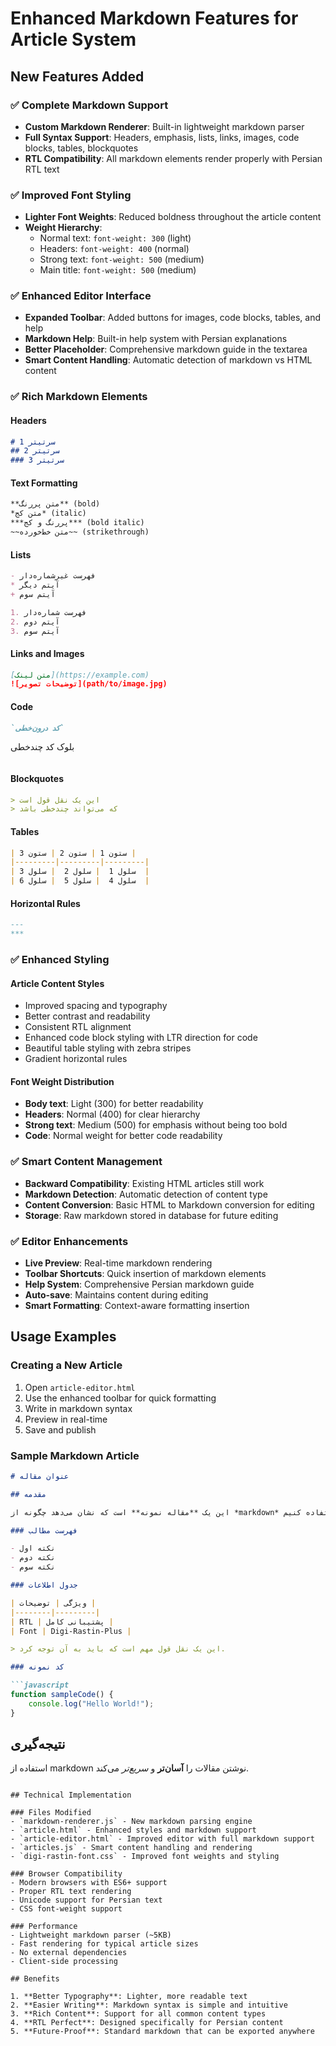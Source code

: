 # Enhanced Markdown Features for Article System

## New Features Added

### ✅ **Complete Markdown Support**
- **Custom Markdown Renderer**: Built-in lightweight markdown parser
- **Full Syntax Support**: Headers, emphasis, lists, links, images, code blocks, tables, blockquotes
- **RTL Compatibility**: All markdown elements render properly with Persian RTL text

### ✅ **Improved Font Styling**
- **Lighter Font Weights**: Reduced boldness throughout the article content
- **Weight Hierarchy**:
  - Normal text: `font-weight: 300` (light)
  - Headers: `font-weight: 400` (normal) 
  - Strong text: `font-weight: 500` (medium)
  - Main title: `font-weight: 500` (medium)

### ✅ **Enhanced Editor Interface**
- **Expanded Toolbar**: Added buttons for images, code blocks, tables, and help
- **Markdown Help**: Built-in help system with Persian explanations
- **Better Placeholder**: Comprehensive markdown guide in the textarea
- **Smart Content Handling**: Automatic detection of markdown vs HTML content

### ✅ **Rich Markdown Elements**

#### **Headers**
```markdown
# سرتیتر 1
## سرتیتر 2  
### سرتیتر 3
```

#### **Text Formatting**
```markdown
**متن پررنگ** (bold)
*متن کج* (italic)
***پررنگ و کج*** (bold italic)
~~متن خط‌خورده~~ (strikethrough)
```

#### **Lists**
```markdown
- فهرست غیرشماره‌دار
* آیتم دیگر
+ آیتم سوم

1. فهرست شماره‌دار
2. آیتم دوم
3. آیتم سوم
```

#### **Links and Images**
```markdown
[متن لینک](https://example.com)
![توضیحات تصویر](path/to/image.jpg)
```

#### **Code**
```markdown
`کد درون‌خطی`

```
بلوک کد
چندخطی
```
```

#### **Blockquotes**
```markdown
> این یک نقل قول است
> که می‌تواند چندخطی باشد
```

#### **Tables**
```markdown
| ستون 1 | ستون 2 | ستون 3 |
|---------|---------|---------|
| سلول 1  | سلول 2  | سلول 3  |
| سلول 4  | سلول 5  | سلول 6  |
```

#### **Horizontal Rules**
```markdown
---
***
```

### ✅ **Enhanced Styling**

#### **Article Content Styles**
- Improved spacing and typography
- Better contrast and readability
- Consistent RTL alignment
- Enhanced code block styling with LTR direction for code
- Beautiful table styling with zebra stripes
- Gradient horizontal rules

#### **Font Weight Distribution**
- **Body text**: Light (300) for better readability
- **Headers**: Normal (400) for clear hierarchy
- **Strong text**: Medium (500) for emphasis without being too bold
- **Code**: Normal weight for better code readability

### ✅ **Smart Content Management**
- **Backward Compatibility**: Existing HTML articles still work
- **Markdown Detection**: Automatic detection of content type
- **Content Conversion**: Basic HTML to Markdown conversion for editing
- **Storage**: Raw markdown stored in database for future editing

### ✅ **Editor Enhancements**
- **Live Preview**: Real-time markdown rendering
- **Toolbar Shortcuts**: Quick insertion of markdown elements
- **Help System**: Comprehensive Persian markdown guide
- **Auto-save**: Maintains content during editing
- **Smart Formatting**: Context-aware formatting insertion

## Usage Examples

### Creating a New Article
1. Open `article-editor.html`
2. Use the enhanced toolbar for quick formatting
3. Write in markdown syntax
4. Preview in real-time
5. Save and publish

### Sample Markdown Article
```markdown
# عنوان مقاله

## مقدمه

این یک **مقاله نمونه** است که نشان می‌دهد چگونه از *markdown* استفاده کنیم.

### فهرست مطالب

- نکته اول
- نکته دوم  
- نکته سوم

### جدول اطلاعات

| ویژگی | توضیحات |
|--------|---------|
| RTL | پشتیبانی کامل |
| Font | Digi-Rastin-Plus |

> این یک نقل قول مهم است که باید به آن توجه کرد.

### کد نمونه

```javascript
function sampleCode() {
    console.log("Hello World!");
}
```

## نتیجه‌گیری

استفاده از markdown نوشتن مقالات را **آسان‌تر** و *سریع‌تر* می‌کند.
```

## Technical Implementation

### Files Modified
- `markdown-renderer.js` - New markdown parsing engine
- `article.html` - Enhanced styles and markdown support
- `article-editor.html` - Improved editor with full markdown support
- `articles.js` - Smart content handling and rendering
- `digi-rastin-font.css` - Improved font weights and styling

### Browser Compatibility
- Modern browsers with ES6+ support
- Proper RTL text rendering
- Unicode support for Persian text
- CSS font-weight support

### Performance
- Lightweight markdown parser (~5KB)
- Fast rendering for typical article sizes
- No external dependencies
- Client-side processing

## Benefits

1. **Better Typography**: Lighter, more readable text
2. **Easier Writing**: Markdown syntax is simple and intuitive
3. **Rich Content**: Support for all common content types
4. **RTL Perfect**: Designed specifically for Persian content
5. **Future-Proof**: Standard markdown that can be exported anywhere
